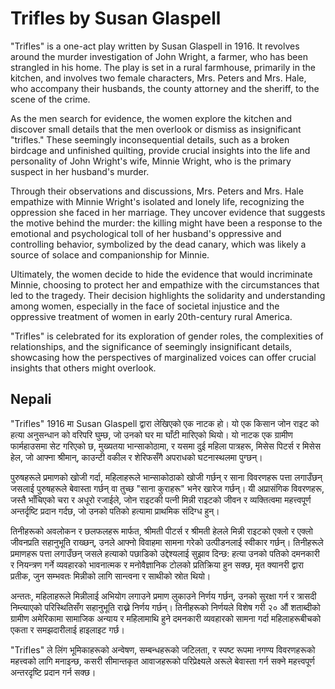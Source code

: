 # Trifles by Susan Glaspell

"Trifles" is a one-act play written by Susan Glaspell in 1916. It revolves around the murder investigation of John Wright, a farmer, who has been strangled in his home. The play is set in a rural farmhouse, primarily in the kitchen, and involves two female characters, Mrs. Peters and Mrs. Hale, who accompany their husbands, the county attorney and the sheriff, to the scene of the crime.

As the men search for evidence, the women explore the kitchen and discover small details that the men overlook or dismiss as insignificant "trifles." These seemingly inconsequential details, such as a broken birdcage and unfinished quilting, provide crucial insights into the life and personality of John Wright's wife, Minnie Wright, who is the primary suspect in her husband's murder.

Through their observations and discussions, Mrs. Peters and Mrs. Hale empathize with Minnie Wright's isolated and lonely life, recognizing the oppression she faced in her marriage. They uncover evidence that suggests the motive behind the murder: the killing might have been a response to the emotional and psychological toll of her husband's oppressive and controlling behavior, symbolized by the dead canary, which was likely a source of solace and companionship for Minnie.

Ultimately, the women decide to hide the evidence that would incriminate Minnie, choosing to protect her and empathize with the circumstances that led to the tragedy. Their decision highlights the solidarity and understanding among women, especially in the face of societal injustice and the oppressive treatment of women in early 20th-century rural America.

"Trifles" is celebrated for its exploration of gender roles, the complexities of relationships, and the significance of seemingly insignificant details, showcasing how the perspectives of marginalized voices can offer crucial insights that others might overlook.

## Nepali

"Trifles" 1916 मा Susan Glaspell द्वारा लेखिएको एक नाटक हो। यो एक किसान जोन राइट को हत्या अनुसन्धान को वरिपरि घुम्छ, जो उनको घर मा घाँटी मारिएको थियो। यो नाटक एक ग्रामीण फार्महाउसमा सेट गरिएको छ, मुख्यतया भान्साकोठामा, र यसमा दुई महिला पात्रहरू, मिसेस पिटर्स र मिसेस हेल, जो आफ्ना श्रीमान्, काउन्टी वकील र शेरिफसँगै अपराधको घटनास्थलमा पुग्छन्।

पुरुषहरूले प्रमाणको खोजी गर्दा, महिलाहरूले भान्साकोठाको खोजी गर्छन् र साना विवरणहरू पत्ता लगाउँछन् जसलाई पुरुषहरूले बेवास्ता गर्छन् वा तुच्छ "साना कुराहरू" भनेर खारेज गर्छन्। यी अप्रासंगिक विवरणहरू, जस्तै भाँचिएको चरा र अधूरो रजाईले, जोन राइटकी पत्नी मिन्नी राइटको जीवन र व्यक्तित्वमा महत्त्वपूर्ण अन्तर्दृष्टि प्रदान गर्दछ, जो उनको पतिको हत्यामा प्राथमिक संदिग्ध हुन्।

तिनीहरूको अवलोकन र छलफलहरू मार्फत, श्रीमती पीटर्स र श्रीमती हेलले मिन्नी राइटको एक्लो र एक्लो जीवनप्रति सहानुभूति राख्छन्, उनले आफ्नो विवाहमा सामना गरेको उत्पीडनलाई स्वीकार गर्छन्। तिनीहरूले प्रमाणहरू पत्ता लगाउँछन् जसले हत्याको पछाडिको उद्देश्यलाई सुझाव दिन्छ: हत्या उनको पतिको दमनकारी र नियन्त्रण गर्ने व्यवहारको भावनात्मक र मनोवैज्ञानिक टोलको प्रतिक्रिया हुन सक्छ, मृत क्यानरी द्वारा प्रतीक, जुन सम्भवतः मिन्नीको लागि सान्त्वना र साथीको स्रोत थियो।

अन्ततः, महिलाहरूले मिन्नीलाई अभियोग लगाउने प्रमाण लुकाउने निर्णय गर्छन्, उनको सुरक्षा गर्न र त्रासदी निम्त्याएको परिस्थितिसँग सहानुभूति राख्ने निर्णय गर्छन्। तिनीहरूको निर्णयले विशेष गरी २० औं शताब्दीको ग्रामीण अमेरिकामा सामाजिक अन्याय र महिलामाथि हुने दमनकारी व्यवहारको सामना गर्दा महिलाहरूबीचको एकता र समझदारीलाई हाइलाइट गर्छ।

"Trifles" ले लिंग भूमिकाहरूको अन्वेषण, सम्बन्धहरूको जटिलता, र स्पष्ट रूपमा नगण्य विवरणहरूको महत्त्वको लागि मनाइन्छ, कसरी सीमान्तकृत आवाजहरूको परिप्रेक्ष्यले अरूले बेवास्ता गर्न सक्ने महत्त्वपूर्ण अन्तरदृष्टि प्रदान गर्न सक्छ।
